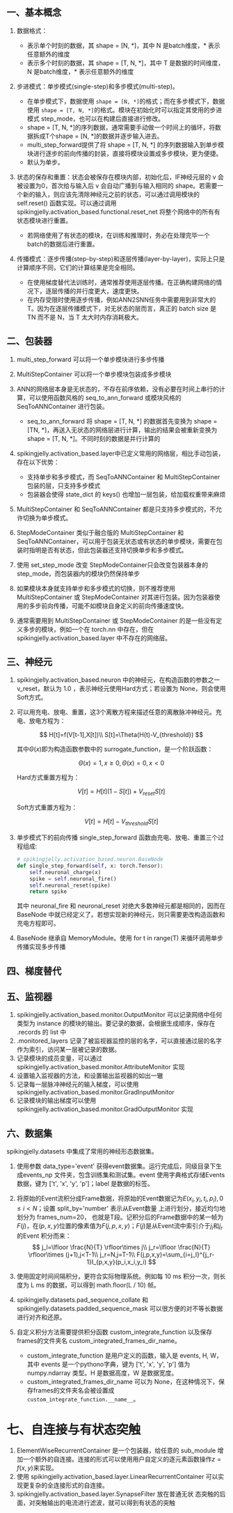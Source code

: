 ## 一、基本概念

1. 数据格式：

   - 表示单个时刻的数据，其 shape = [N, \*]，其中 N 是batch维度，\* 表示任意额外的维度
   - 表示多个时刻的数据，其 shape = [T, N, \*]，其中 T 是数据的时间维度， N 是batch维度，\* 表示任意额外的维度
2. 步进模式：单步模式(single-step)和多步模式(multi-step)。

   - 在单步模式下，数据使用 `shape = [N, *]`的格式；而在多步模式下，数据使用 `shape = [T, N, *]`的格式。模块在初始化时可以指定其使用的步进模式 step_mode，也可以在构建后直接进行修改。
   - shape = [T, N, *]的序列数据，通常需要手动做一个时间上的循环，将数据拆成T个shape = [N, *]的数据并逐步输入进去。
   - multi_step_forward提供了将 shape = [T, N, *] 的序列数据输入到单步模块进行逐步的前向传播的封装，直接将模块设置成多步模块，更为便捷。
   - 默认为单步。
3. 状态的保存和重置：状态会被保存在模块内部，初始化后，IF神经元层的 v 会被设置为0，首次给与输入后 v 会自动广播到与输入相同的 shape。若需要一个新的输入，则应该先清除神经元之前的状态，可以通过调用模块的 self.reset() 函数实现。可以通过调用 spikingjelly.activation_based.functional.reset_net 将整个网络中的所有有状态模块进行重置。

   - 若网络使用了有状态的模块，在训练和推理时，务必在处理完毕一个batch的数据后进行重置。
4. 传播模式：逐步传播(step-by-step)和逐层传播(layer-by-layer)，实际上只是计算顺序不同，它们的计算结果是完全相同。

   - 在使用梯度替代法训练时，通常推荐使用逐层传播。在正确构建网络的情况下，逐层传播的并行度更大，速度更快。
   - 在内存受限时使用逐步传播，例如ANN2SNN任务中需要用到非常大的 T。因为在逐层传播模式下，对无状态的层而言，真正的 batch size 是 TN 而不是 N，当 T 太大时内存消耗极大。

## 二、包装器

1. multi_step_forward 可以将一个单步模块进行多步传播
2. MultiStepContainer 可以将一个单步模块包装成多步模块
3. ANN的网络层本身是无状态的，不存在前序依赖，没有必要在时间上串行的计算，可以使用函数风格的 seq_to_ann_forward 或模块风格的 SeqToANNContainer 进行包装。

   - seq_to_ann_forward 将 shape = [T, N, *] 的数据首先变换为 shape = [TN, *]，再送入无状态的网络层进行计算，输出的结果会被重新变换为 shape = [T, N, *]。不同时刻的数据是并行计算的
4. spikingjelly.activation_based.layer中已定义常用的网络层，相比手动包装，存在以下优势：

   - 支持单步和多步模式，而 SeqToANNContainer 和 MultiStepContainer 包装的层，只支持多步模式
   - 包装器会使得 state_dict 的 keys() 也增加一层包装，给加载权重带来麻烦
5. MultiStepContainer 和 SeqToANNContainer 都是只支持多步模式的，不允许切换为单步模式。
6. StepModeContainer 类似于融合版的 MultiStepContainer 和 SeqToANNContainer，可以用于包装无状态或有状态的单步模块，需要在包装时指明是否有状态，但此包装器还支持切换单步和多步模式。
7. 使用 set_step_mode 改变 StepModeContainer只会改变包装器本身的 step_mode，而包装器内的模块仍然保持单步
8. 如果模块本身就支持单步和多步模式的切换，则不推荐使用 MultiStepContainer 或 StepModeContainer 对其进行包装。因为包装器使用的多步前向传播，可能不如模块自身定义的前向传播速度快。
9. 通常需要用到 MultiStepContainer 或 StepModeContainer 的是一些没有定义多步的模块，例如一个在 torch.nn 中存在，但在 spikingjelly.activation_based.layer 中不存在的网络层。

## 三、神经元

1. spikingjelly.activation_based.neuron 中的神经元，在构造函数的参数之一 v_reset，默认为 1.0 ，表示神经元使用Hard方式；若设置为 None，则会使用Soft方式。
2. 可以用充电、放电、重置，这3个离散方程来描述任意的离散脉冲神经元。充电、放电方程为：

   $$
   H[t]=f(V[t-1],X[t])\\
   S[t]=\Theta(H(t)-V_{threshold})
   $$

   其中$\Theta(x)$即为构造函数参数中的 surrogate_function，是一个阶跃函数：

   $$
   \Theta(x)=1,x\geq0,\Theta(x)=0,x<0
   $$

   Hard方式重置方程为：

   $$
   V[t]=H[t](1-S[t])+V_{reset}S[t]
   $$

   Soft方式重置方程为：

   $$
   V[t]=H[t]-V_{threshold}S[t]
   $$
3. 单步模式下的前向传播 single_step_forward 函数由充电、放电、重置三个过程组成:

   ```python
   # spikingjelly.activation_based.neuron.BaseNode
   def single_step_forward(self, x: torch.Tensor):
       self.neuronal_charge(x)
       spike = self.neuronal_fire()
       self.neuronal_reset(spike)
       return spike
   ```
   其中 neuronal_fire 和 neuronal_reset 对绝大多数神经元都是相同的，因而在 BaseNode 中就已经定义了。若想实现新的神经元，则只需要更改构造函数和充电方程即可。
4. BaseNode 继承自 MemoryModule。使用 for t in range(T) 来循环调用单步传播实现多步传播

## 四、梯度替代

## 五、监视器
1. spikingjelly.activation_based.monitor.OutputMonitor 可以记录网络中任何类型为 instance 的模块的输出。要记录的数据，会根据生成顺序，保存在 .records 的 list 中
2. .monitored_layers 记录了被监视器监控的层的名字，可以直接通过层的名字作为索引，访问某一层被记录的数据。
3. 记录模块的成员变量，可以通过 spikingjelly.activation_based.monitor.AttributeMonitor 实现
4. 设置输入监视器的方法，和设置输出监视器的如出一辙
5. 记录每一层脉冲神经元的输入梯度，可以使用 spikingjelly.activation_based.monitor.GradInputMonitor
6. 记录模块的输出梯度可以使用 spikingjelly.activation_based.monitor.GradOutputMonitor 实现

## 六、数据集
spikingjelly.datasets 中集成了常用的神经形态数据集。
1. 使用参数 data_type='event' 获得event数据集。运行完成后，同级目录下生成events_np 文件夹，包含训练集和测试集。event 使用字典格式存储Events数据，键为 ['t', 'x', 'y', 'p']；label 是数据的标签。
2. 将原始的Event流积分成Frame数据，将原始的Event数据记为$E(x_i,y_i,t_i,p_i),0\le i < N$；设置 split_by='number' 表示从Event数量  上进行划分，接近均匀地划分为 frames_num=20， 也就是T段。记积分后的Frame数据中的某一帧为$F(j)$，在$(p,x,y)$位置的像素值为$F(j,p,x,y)$；$F(j)$是从Event流中索引介于$j_l$和$j_r$的Event 积分而来：
   $$
   j_l=\lfloor \frac{N}{T} \rfloor\times j\\
   j_r=\lfloor \frac{N}{T} \rfloor\times (j+1),j<T-1\\
   j_r=N,j=T-1\\
   F(j,p,x,y)=\sum_{i=j_l}^{j_r-1}I_{p,x,y}(p_i,x_i,y_i)
   $$

3. 使用固定时间间隔积分，更符合实际物理系统。例如每 10 ms 积分一次，则长度为 L ms 的数据，可以得到 math.floor(L / 10) 帧。
4. spikingjelly.datasets.pad_sequence_collate 和 spikingjelly.datasets.padded_sequence_mask 可以很方便的对不等长数据进行对齐和还原。
5. 自定义积分方法需要提供积分函数 custom_integrate_function 以及保存frames的文件夹名 custom_integrated_frames_dir_name。
   - custom_integrate_function 是用户定义的函数，输入是 events, H, W，其中 events 是一个pythono字典，键为 ['t', 'x', 'y', 'p'] 值为 numpy.ndarray 类型。H 是数据高度，W 是数据宽度。
   - custom_integrated_frames_dir_name 可以为 None，在这种情况下，保存frames的文件夹名会被设置成 `custom_integrate_function.__name__`。

# 七、自连接与有状态突触
1. ElementWiseRecurrentContainer 是一个包装器，给任意的 sub_module 增加一个额外的自连接。连接的形式可以使用用户自定义的逐元素函数操作$z=f(x,y)$来实现。
2. 使用 spikingjelly.activation_based.layer.LinearRecurrentContainer 可以实现更复杂的全连接形式的自连接。
3. spikingjelly.activation_based.layer.SynapseFilter 放在普通无状 态突触的后面，对突触输出的电流进行滤波，就可以得到有状态的突触